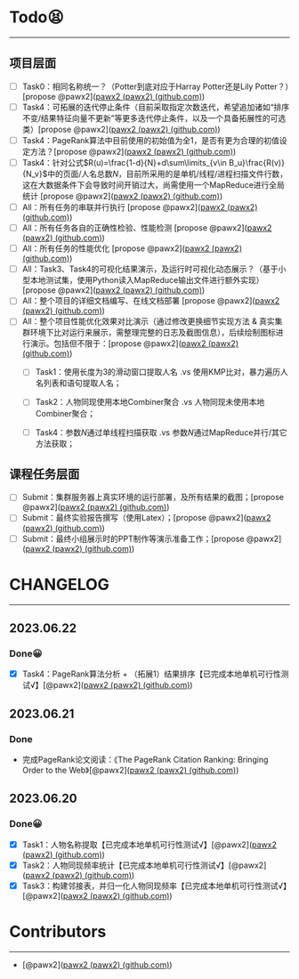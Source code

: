 # Todo😫

------

## 项目层面

- [ ] Task0：相同名称统一？（Potter到底对应于Harray Potter还是Lily Potter？）[propose @pawx2]([pawx2 (pawx2) (github.com)](https://github.com/pawx2))
- [ ] Task4：可拓展的迭代停止条件（目前采取指定次数迭代，希望追加诸如“排序不变/结果特征向量不更新”等更多迭代停止条件，以及一个具备拓展性的可选类）[propose @pawx2]([pawx2 (pawx2) (github.com)](https://github.com/pawx2))
- [ ] Task4：PageRank算法中目前使用的初始值为全1，是否有更为合理的初值设定方法？[propose @pawx2]([pawx2 (pawx2) (github.com)](https://github.com/pawx2))
- [ ] Task4：针对公式$R(u)=\frac{1-d}{N}+d\sum\limits_{v\in B_u}\frac{R(v)}{N_v}$中的页面/人名总数$N$，目前所采用的是单机/线程/进程扫描文件行数，这在大数据条件下会导致时间开销过大，尚需使用一个MapReduce进行全局统计 [propose @pawx2]([pawx2 (pawx2) (github.com)](https://github.com/pawx2))
- [ ] All：所有任务的串联并行执行 [propose @pawx2]([pawx2 (pawx2) (github.com)](https://github.com/pawx2))
- [ ] All：所有任务各自的正确性检验、性能检测 [propose @pawx2]([pawx2 (pawx2) (github.com)](https://github.com/pawx2))
- [ ] All：所有任务的性能优化 [propose @pawx2]([pawx2 (pawx2) (github.com)](https://github.com/pawx2))
- [ ] All：Task3、Task4的可视化结果演示，及运行时可视化动态展示？（基于小型本地测试集，使用Python读入MapReduce输出文件进行额外实现）[propose @pawx2]([pawx2 (pawx2) (github.com)](https://github.com/pawx2))
- [ ] All：整个项目的详细文档编写、在线文档部署 [propose @pawx2]([pawx2 (pawx2) (github.com)](https://github.com/pawx2))
- [ ] All：整个项目性能优化效果对比演示（通过修改更换细节实现方法 & 真实集群环境下比对运行来展示，需整理完整的日志及截图信息），后续绘制图标进行演示。包括但不限于：[propose @pawx2]([pawx2 (pawx2) (github.com)](https://github.com/pawx2))
    - [ ] Task1：使用长度为3的滑动窗口提取人名 .vs 使用KMP比对，暴力遍历人名列表和语句提取人名；
    - [ ] Task2：人物同现使用本地Combiner聚合 .vs 人物同现未使用本地Combiner聚合；
    - [ ] Task4：参数$N$通过单线程扫描获取 .vs 参数$N$通过MapReduce并行/其它方法获取；


## 课程任务层面

- [ ] Submit：集群服务器上真实环境的运行部署，及所有结果的截图；[propose @pawx2]([pawx2 (pawx2) (github.com)](https://github.com/pawx2))
- [ ] Submit：最终实验报告撰写（使用Latex）；[propose @pawx2]([pawx2 (pawx2) (github.com)](https://github.com/pawx2))
- [ ] Submit：最终小组展示时的PPT制作等演示准备工作；[propose @pawx2]([pawx2 (pawx2) (github.com)](https://github.com/pawx2))

# CHANGELOG

------

## 2023.06.22

### Done😀

- [x] Task4：PageRank算法分析 + （拓展1）结果排序【已完成本地单机可行性测试√】[@pawx2]([pawx2 (pawx2) (github.com)](https://github.com/pawx2))

## 2023.06.21

### Done

- 完成PageRank论文阅读：《The PageRank Citation Ranking: Bringing Order to the Web》[@pawx2]([pawx2 (pawx2) (github.com)](https://github.com/pawx2))

## 2023.06.20

### Done😀

- [x] Task1：人物名称提取【已完成本地单机可行性测试√】[@pawx2]([pawx2 (pawx2) (github.com)](https://github.com/pawx2))
- [x] Task2：人物同现频率统计【已完成本地单机可行性测试√】[@pawx2]([pawx2 (pawx2) (github.com)](https://github.com/pawx2))
- [x] Task3：构建邻接表，并归一化人物同现频率【已完成本地单机可行性测试√】[@pawx2]([pawx2 (pawx2) (github.com)](https://github.com/pawx2))

# Contributors

------

- [@pawx2]([pawx2 (pawx2) (github.com)](https://github.com/pawx2))



